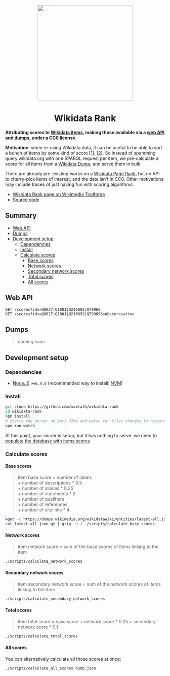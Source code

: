 <!-- Centering -->
<div style="margin: 0 auto; width: 300px; text-align: center;">
  <img src="/public/logo_sorted_square.png" width="300">
  <h1>Wikidata Rank</h1>
</div>

**Attributing scores to [Wikidata items](https://www.wikidata.org/wiki/Wikidata:Glossary#Item), making those available via a [web API](#web-api) and [dumps](#dumps), under a [CC0](https://creativecommons.org/publicdomain/zero/1.0/) license.**

**Motivation**: when re-using Wikidata data, it can be useful to be able to sort a bunch of items by some kind of score [[1](https://stackoverflow.com/questions/39438022/wikidata-results-sorted-by-something-similar-to-a-pagerank)], [[2](https://github.com/inventaire/inventaire/blob/1aaff2a/server/data/wikidata/queries/links_count.coffee)]. So instead of spamming query.wikidata.org with one SPARQL request per item, we pre-calculate a score for all items from a [Wikidata Dump](https://www.wikidata.org/wiki/Wikidata:Database_download#JSON_dumps_.28recommended.29), and serve them in bulk.

There are already pre-existing works on a [Wikidata Page Rank](http://people.aifb.kit.edu/ath/), but no API to cherry-pick items of interest, and the data isn't in CC0. Other motivations may include traces of just having fun with scoring algorithms.

* [Wikidata Rank page on Wikimedia Toolforge](https://toolsadmin.wikimedia.org/tools/id/wikidata-rank)
* [Source code](https://github.com/maxlath/wikidata-rank)

## Summary

<!-- START doctoc generated TOC please keep comment here to allow auto update -->
<!-- DON'T EDIT THIS SECTION, INSTEAD RE-RUN doctoc TO UPDATE -->


- [Web API](#web-api)
- [Dumps](#dumps)
- [Development setup](#development-setup)
  - [Dependencies](#dependencies)
  - [Install](#install)
  - [Calculate scores](#calculate-scores)
    - [Base scores](#base-scores)
    - [Network scores](#network-scores)
    - [Secondary network scores](#secondary-network-scores)
    - [Total scores](#total-scores)
    - [All scores](#all-scores)

<!-- END doctoc generated TOC please keep comment here to allow auto update -->

## Web API
```
GET /scores?ids=Q8027|Q1001|Q216092|Q79969
GET /scores?ids=Q8027|Q1001|Q216092|Q79969&subscores=true
```

## Dumps
> *coming soon*


## Development setup

### Dependencies
* [NodeJS](https://nodejs.org) `>v6.4.0` (recommanded way to install: [NVM](https://github.com/creationix/nvm))

### Install
```sh
git clone https://github.com/maxlath/wikidata-rank
cd wikidata-rank
npm install
# Starts the server on port 7264 and watch for files changes to restart
npm run watch
```

At this point, your server is setup, but it has nothing to serve: we need to [populate the database with items scores](#calculate-scores)

### Calculate scores

#### Base scores

> item base score =
> number of labels<br>
> \+ number of descriptions * 0.5<br>
> \+ number of aliases * 0.25<br>
> \+ number of statements * 2<br>
> \+ number of qualifiers<br>
> \+ number of references<br>
> \+ number of sitelinks * 4

```sh
wget -c https://dumps.wikimedia.org/wikidatawiki/entities/latest-all.json.gz
cat latest-all.json.gz | gzip -d | ./scripts/calculate_base_scores
```

#### Network scores
> item network score = sum of the base scores of items linking to the item

```sh
./scripts/calculate_network_scores
```

#### Secondary network scores
> item secondary network score = sum of the network scores of items linking to the item

```sh
./scripts/calculate_secondary_network_scores
```

#### Total scores
> item total score = base score + network score * 0.25 + secondary network score * 0.1

```sh
./scripts/calculate_total_scores
```

#### All scores
You can alternatively calculate all those scores at once:
```sh
./scripts/calculate_all_scores dump.json
```
